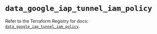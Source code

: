 # `data_google_iap_tunnel_iam_policy`

Refer to the Terraform Registry for docs: [`data_google_iap_tunnel_iam_policy`](https://registry.terraform.io/providers/hashicorp/google/6.39.0/docs/data-sources/iap_tunnel_iam_policy).
